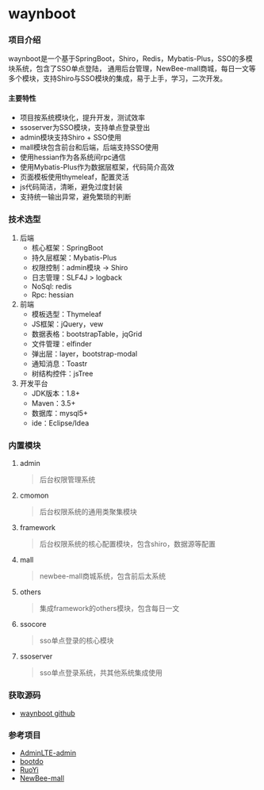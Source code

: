 # waynboot

### 项目介绍
waynboot是一个基于SpringBoot，Shiro，Redis，Mybatis-Plus，SSO的多模块系统，包含了SSO单点登陆，
通用后台管理，NewBee-mall商城，每日一文等多个模块，支持Shiro与SSO模块的集成，易于上手，学习，二次开发。

#### 主要特性
- 项目按系统模块化，提升开发，测试效率
- ssoserver为SSO模块，支持单点登录登出
- admin模块支持Shiro + SSO使用
- mall模块包含前台和后端，后端支持SSO使用
- 使用hessian作为各系统间rpc通信
- 使用Mybatis-Plus作为数据层框架，代码简介高效
- 页面模板使用thymeleaf，配置灵活
- js代码简洁，清晰，避免过度封装
- 支持统一输出异常，避免繁琐的判断

### 技术选型
1. 后端
    - 核心框架：SpringBoot
    - 持久层框架：Mybatis-Plus
    - 权限控制：admin模块 -> Shiro
    - 日志管理：SLF4J > logback
    - NoSql: redis
    - Rpc: hessian
2. 前端
    - 模板选型：Thymeleaf
    - JS框架：jQuery，vew
    - 数据表格：bootstrapTable，jqGrid
    - 文件管理：elfinder
    - 弹出层：layer，bootstrap-modal
    - 通知消息：Toastr
    - 树结构控件：jsTree
3. 开发平台
    - JDK版本：1.8+
    - Maven：3.5+
    - 数据库：mysql5+
    - ide：Eclipse/Idea
 
### 内置模块
1. admin
    > 后台权限管理系统
2. cmomon
    > 后台权限系统的通用类聚集模块
3. framework
    > 后台权限系统的核心配置模块，包含shiro，数据源等配置
4. mall
    > newbee-mall商城系统，包含前后太系统
5. others
    > 集成framework的others模块，包含每日一文
6. ssocore
    > sso单点登录的核心模块
7. ssoserver
    > sso单点登录系统，共其他系统集成使用

### 获取源码
- [waynboot github](https://github.com/wayn111/waynboot-sso)

### 参考项目
- [AdminLTE-admin](https://gitee.com/zhougaojun/KangarooAdmin/tree/master)
- [bootdo](https://gitee.com/lcg0124/bootdo)
- [RuoYi](https://gitee.com/y_project/RuoYi)
- [NewBee-mall](https://github.com/newbee-ltd/newbee-mall)